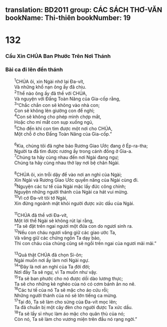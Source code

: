 translation: BD2011
group: CÁC SÁCH THƠ-VĂN
bookName: Thi-thiên 
bookNumber: 19
-------

<div class="title"><h1>132</h1><h3>Cầu Xin CHÚA Ban Phước Trên Nơi Thánh</h3><h3>Bài ca đi lên đền thánh</h3></div>
<span class="verse thi_132_1">  <sup>1</sup>CHÚA ôi, xin Ngài nhớ lại Ða-vít,<br/>  Và những khổ nạn ông ấy đã chịu.<br/></span>
<span class="verse thi_132_2">  <sup>2</sup>Thể nào ông ấy đã thề với CHÚA,<br/>  Và nguyện với Ðấng Toàn Năng của Gia-cốp rằng,<br/></span>
<span class="verse thi_132_3">  <sup>3</sup>“Chắc chắn con sẽ không vào nhà con;<br/>  Con sẽ không lên giường con để nghỉ;<br/></span>
<span class="verse thi_132_4">  <sup>4</sup>Con sẽ không cho phép mình chợp mắt,<br/>  Hoặc cho mí mắt con sụp xuống ngủ,<br/></span>
<span class="verse thi_132_5">  <sup>5</sup>Cho đến khi con tìm được một nơi cho CHÚA,<br/>  Một chỗ ở cho Ðấng Toàn Năng của Gia-cốp.”<br/><br/></span>
<span class="verse thi_132_6">  <sup>6</sup>Kìa, chúng tôi đã nghe báo Rương Giao Ước đang ở Ép-ra-tha;<br/>  Người ta đã tìm được rương ấy trong cánh đồng ở Gia-a.<br/></span>
<span class="verse thi_132_7">  <sup>7</sup>Chúng ta hãy cùng nhau đến nơi Ngài đang ngự;<br/>  Chúng ta hãy cùng nhau thờ lạy nơi bệ chân Ngài.<br/><br/></span>
<span class="verse thi_132_8">  <sup>8</sup>CHÚA ôi, xin trỗi dậy để vào nơi an nghỉ của Ngài;<br/>  Xin Ngài và Rương Giao Ước quyền năng của Ngài cùng đi.<br/></span>
<span class="verse thi_132_9">  <sup>9</sup>Nguyện các tư tế của Ngài mặc lấy đức công chính;<br/>  Nguyện những người thánh của Ngài ca hát vui mừng.<br/></span>
<span class="verse thi_132_10">  <sup>10</sup>Vì cớ Ða-vít tôi tớ Ngài,<br/>  Xin đừng ngoảnh mặt khỏi người được xức dầu của Ngài.<br/><br/></span>
<span class="verse thi_132_11">  <sup>11</sup>CHÚA đã thề với Ða-vít,<br/>  Một lời thề Ngài sẽ không rút lại rằng,<br/>  “Ta sẽ đặt trên ngai ngươi một đứa con do ngươi sinh ra.<br/></span>
<span class="verse thi_132_12">  <sup>12</sup>Nếu con cháu ngươi vâng giữ các giao ước Ta,<br/>  Và vâng giữ các chứng ngôn Ta dạy bảo,<br/>  Thì con cháu của chúng cũng sẽ ngồi trên ngai của ngươi mãi mãi.”<br/><br/></span>
<span class="verse thi_132_13">  <sup>13</sup>Quả thật CHÚA đã chọn Si-ôn;<br/>  Ngài muốn nơi ấy làm nơi Ngài ngự.<br/></span>
<span class="verse thi_132_14">  <sup>14</sup>“Ðây là nơi an nghỉ của Ta đời đời;<br/>  Nơi đây Ta sẽ ngự, vì Ta muốn như vậy.<br/></span>
<span class="verse thi_132_15">  <sup>15</sup>Ta sẽ ban phước cho nó được dồi dào lương thực;<br/>  Ta sẽ cho những kẻ nghèo của nó có cơm bánh ăn no nê.<br/></span>
<span class="verse thi_132_16">  <sup>16</sup>Các tư tế của nó Ta sẽ mặc cho áo cứu rỗi;<br/>  Những người thánh của nó sẽ lớn tiếng ca mừng.<br/></span>
<span class="verse thi_132_17">  <sup>17</sup>Tại đó, Ta sẽ làm cho sừng của Ða-vít mọc lên;<br/>  Ta đã chuẩn bị một cây đèn cho người được Ta xức dầu.<br/></span>
<span class="verse thi_132_18">  <sup>18</sup>Ta sẽ lấy sỉ nhục làm áo mặc cho quân thù của nó;<br/>  Còn nó, Ta sẽ làm cho vương miện trên đầu nó rạng ngời.”<br/></span>
